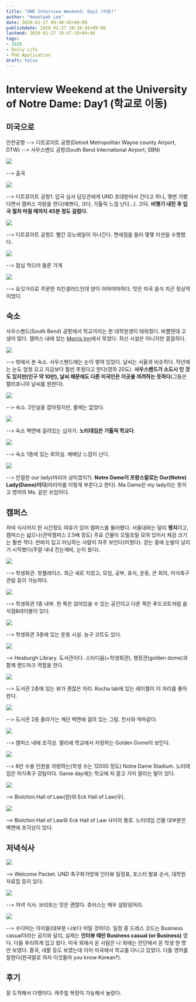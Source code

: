 ```yaml
---
title: "UND Interview Weekend: Day1 (이동)"
author: "Hoontaek Lee"
date: 2020-01-27 09:40:45+09:00
publishdate: 2020-01-27 20:16:45+09:00
lastmod: 2020-01-27 10:47:19+09:00
tags:
- 2020
- Daily Life
- PhD Application
draft: false
---
```


# Interview Weekend at the University of Notre Dame: Day1 (학교로 이동)

## 미국으로

인천공항 --> 디트로이트 공항(Detroit Metropolitan Wayne county Airport, DTW) --> 사우스벤드 공항(South Bend International Airport, SBN)

![](/en/posts/20200127_und_visit_day1/day1-fig1-departure.jpg)

--> 출국  

![](/en/posts/20200127_und_visit_day1/day1-fig2-det1.jpg)

--> 디트로이트 공항1. 입국 심사 담당관에게 UND 초대받아서 간다고 하니, 몇번 가봤다면서 캠퍼스 자랑을 한다(예쁘다, 크다, 가톨릭 느낌 난다...). 끄덕. **비행기 내린 후 입국 절차 마칠 때까지 45분 정도 걸렸다.**

![](/en/posts/20200127_und_visit_day1/day1-fig3-det2.jpg)

--> 디트로이트 공항2. 빨간 모노레일이 지나간다. 면세점을 들러 몇몇 미션을 수행했다.

![](/en/posts/20200127_und_visit_day1/day1-fig5-det4.jpg)

--> 점심 먹으러 들른 가게

![](/en/posts/20200127_und_visit_day1/day1-fig4-det3.jpg)

--> 요깃거리로 주문한 치킨샐러드인데 양이 어마어마하다. 맛은 미국 음식 치곤 정상적이었다.

## 숙소

사우스벤드(South Bend) 공항에서 학교까지는 현 대학원생이 태워줬다. 바쁠텐데 고생이 많다. 캠퍼스 내에 있는 [Morris Inn](http://morrisinn.nd.edu/)에서 묵었다. 최신 시설은 아니지만 깔끔하다.

![](/en/posts/20200127_und_visit_day1/day1-fig9-inn4.jpg)

--> 밖에서 본 숙소. 사우스벤드에는 눈이 쌓여 있었다. 날씨는 서울과 비슷하다. 작년에는 눈도 엄청 오고 지금보다 훨씬 추웠다고 한다(영하 20도). **사우스벤드가 소도시 인 것도 있지만(인구 약 10만), 날씨 때문에도 다른 미국인은 이곳을 꺼려하는 듯하다**(그들은 캘리포니아 날씨를 원한다).

![](/en/posts/20200127_und_visit_day1/day1-fig6-inn1.jpg)

--> 숙소. 2인실을 잡아줬지만, 룸메는 없었다.

![](/post/20200127_und_visit_day1/day1-fig7-inn2.jpg)

--> 숙소 벽면에 걸려있는 십자가. **노터데임은 가톨릭 학교다**.

![](/post/20200127_und_visit_day1/day1-fig8-inn3.jpg)

--> 숙소 1층에 있는 회의실. 예배당 느낌이 난다.

![](/en/posts/20200127_und_visit_day1/day1-fig10-inn5.jpg)

--> 친절한 our lady(마리아 상이겠지?). **Notre Dame이 프랑스말로는 Our(Notre) Lady(Dame)이다**(마리아를 이렇게 부른다고 한다). Ma Dame은 my lady라는 뜻이고 영어의 Ms. 같은 쓰임이다.

## 캠퍼스

저녁 식사까지 한 시간정도 여유가 있어 캠퍼스를 둘러봤다. 서울대와는 달리 **평지**이고, 캠퍼스는 넓으나(관악캠퍼스 2.5배 정도) 주요 건물이 오밀조밀 모여 있어서 체감 크기는 훨씬 작다. 반바지 입고 러닝하는 사람이 자주 보인다(미쳤다). 걷는 중에 눈발이 날리기 시작했다(주말 내내 진눈깨비, 눈이 왔다).

![](/en/posts/20200127_und_visit_day1/day1-fig11-dun1.jpg)

--> 학생회관. 핫플레이스. 최근 새로 지었고, 모임, 공부, 휴식, 운동, 큰 회의, 미식축구 관람 등이 가능하다.

![](/en/posts/20200127_und_visit_day1/day1-fig12-dun2.jpg)

--> 학생회관 1층 내부. 한 쪽은 앉아있을 수 있는 공간이고 다른 쪽은 푸드코트처럼 음식점&테이블이 있다.

![](/en/posts/20200127_und_visit_day1/day1-fig13-dun3.jpg)

--> 학생회관 3층에 있는 운동 시설. 농구 코트도 있다.

![](/en/posts/20200127_und_visit_day1/day1-fig14-lib1.jpg)

--> Hesburgh Library. 도서관이다. 스타디움(+학생회관), 행정관(golden dome)과 함께 랜드마크 역할을 한다.

![](/en/posts/20200127_und_visit_day1/day1-fig15-lib2.jpg)

--> 도서관 2층에 있는 뷰가 괜찮은 자리. Rocha lab에 있는 레이첼이 이 자리를 좋아한다.

 ![](/en/posts/20200127_und_visit_day1/day1-fig16-lib3.jpg)

--> 도서관 2층 올라가는 계단 벽면에 걸려 있는 그림. 천사와 악마같다.

![](/en/posts/20200127_und_visit_day1/day1-fig17-cam1.jpg)

--> 캠퍼스 내에 조각상. 멀리에 학교에서 자랑하는 Golden Dome이 보인다.

![](/en/posts/20200127_und_visit_day1/day1-fig18-cam2.jpg)

--> 8만 수용 인원을 자랑하는(학생 수는 12000 정도) Notre Dame Stadium. 노터데임은 미식축구 강팀이다. Game day에는 학교에 차 끌고 가지 말라는 말이 있다.

![](/en/posts/20200127_und_visit_day1/day1-fig19-cam3.jpg)

--> Biolchini Hall of Law(왼)와 Eck Hall of Law(우).

![](/en/posts/20200127_und_visit_day1/day1-fig20-cam4.jpg)

--> Biolchini Hall of Law와 Eck Hall of Law 사이의 통로. 노터데임 건물 대부분은 벽면에 조각상이 있다.

## 저녁식사

![](/en/posts/20200127_und_visit_day1/day1-fig21-din1.jpg)

--> Welcome Packet. UND 축구화가방에 인터뷰 일정표, 포스터 발표 순서, 대학원 자료집 등이 있다.

![](/en/posts/20200127_und_visit_day1/day1-fig22-din2.jpg)

--> 저녁 식사. 브리또는 맛은 괜찮다. 츄러스는 매우 설탕덩어리.

![](/en/posts/20200127_und_visit_day1/day1-fig23-din3.jpg)

--> 수다떠는 아이들(대부분 나보다 어릴 것이다). 일정 중 드레스 코드는 Business casual이라는 공지와 달리, 실제는 **인터뷰 때만 Business casual (or Business)** 였다. 다들 후리하게 입고 왔다. 미국 외에서 온 사람은 나 외에는 런던에서 온 학생 한 명만 보였다. 중국, 네팔 등도 보였는데 이미 미국에서 학교를 다니고 있었다. 다들 영어를 잘한다(한국말로 하자 이것들아 you know Korean?).

## 후기

잘 도착해서 다행이다. 캐주얼 복장이 가능해서 놀랐다.